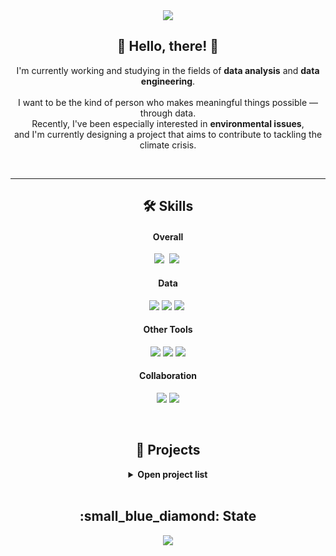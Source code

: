 <!-- 헤더 배너 -->
<div align="center">
  <img src="https://capsule-render.vercel.app/api?type=wave&&color=0:1B3C53,25:456882,55:D2C1B6,100:F9F3EF&height=200&text=lom-sup's%20GitHub&fontColor=32363D&fontSize=60&desc=Pushing%20boundaries%20with%20data%20and%20insight&descAlign=74&descAlignY=71" />
</div>

<!-- 인사 & 소개 -->
<h2 align="center">👋 Hello, there! 👋</h2>
<p align="center">
I'm currently working and studying in the fields of <strong>data analysis</strong> and <strong>data engineering</strong>.<br><br/>
I want to be the kind of person who makes meaningful things possible — through data.<br/>
Recently, I've been especially interested in <strong>environmental issues</strong>,<br/>
and I'm currently designing a project that aims to contribute to tackling the climate crisis.
</p>

<br/>
<hr/>


<!-- 언어 및 도구 섹션 -->
<h2 align="center">🛠️ Skills</h2>

<h4 align="center">Overall</h4>
<p align = "center">
  <img src="https://img.shields.io/badge/python-%233776AB.svg?&style=flat-square&logo=python&logoColor=white" /></a>&nbsp
  <img src="https://img.shields.io/badge/sql-%230066CC.svg?&style=flat-square&logo=sqlite&logoColor=white" /></a>&nbsp

</p>

<h4 align="center">Data</h4>
<p align = "center">
  <!-- 데이터 -->
  <img src="https://img.shields.io/badge/apache%20airflow-%23017CEE.svg?&style=flat-square&logo=apache%20airflow&logoColor=white" />
  <img src="https://img.shields.io/badge/apache%20spark-%23E25A1C.svg?&style=flat-square&logo=apache%20spark&logoColor=white" />
  <img src="https://img.shields.io/badge/rstudio-%2375AADB.svg?&style=flat-square&logo=rstudio&logoColor=black" /></a>&nbsp
  <br/>
</p>

<h4 align="center">Other Tools</h4>
<p align = "center">
  <!-- 다른 툴 & 시각화 -->
  <img src="https://img.shields.io/badge/amazon%20aws-%23232F3E.svg?&style=flat-square&logo=amazon%20aws&logoColor=white" />
  <img src="https://img.shields.io/badge/apachesuperset-%20A6C9.svg?&style=flat-square&logo=apachesuperset&logoColor=white" />
  <img src="https://img.shields.io/badge/docker-%232496ED.svg?&style=flat-square&logo=docker&logoColor=white" />
  <br/>
</p>

<h4 align="center">Collaboration</h4>
<p align = "center">
  <!-- 협업 -->
  <img src="https://img.shields.io/badge/github-%23181717.svg?&style=flat-square&logo=github&logoColor=white" />
  <img src="https://img.shields.io/badge/slack-%234A154B.svg?&style=flat-square&logo=slack&logoColor=white" />
</p>

</br>
</hr>

<!-- 프로젝트 일람 -->
<h2 align="center">📂 Projects</h2>

<details>
  <summary align="center"><strong>Open project list</strong></summary>
  <br/>

  <ul>
    <li>
      <a href="https://github.com/lom-sup/kospi200_forecasting_lstm_fail"><strong>Kospi 200 예측 with Tensorflow (Drop⛔)</strong></a><br/>
      LSTM 기반 시계열 모델을 활용한 Kospi 200 예측 모델 구축. Dimension 오류와 시간 부족으로 중단 후 학습 회고 진행.
    </li>
    <br/>
    <li>
      <a href="https://github.com/lom-sup/samsung-stock-forcasting"><strong>삼성 주가 예측 with PyTorch (Done✨)</strong></a><br/>
      S&P500, 환율 등 경제 지표를 활용한 삼성전자 주가 예측 회귀 모델 구축(With Pytorch).
    </li>
    <br/>
    <li>
      <a href="https://github.com/lom-sup/web_crawling_Team2"><strong>레시피 추천 및 영양정보 시각화 (Done✨)</strong></a><br/>
      웹 크롤링 데이터를 기반으로 재료 맞춤형 레시피 추천 + 영양성분 시각화 서비스 구현.
    </li>
    <br/>
    <li>
      <a href="https://github.com/lom-sup/book_bestseller"><strong>2024 한국 도서시장 분석 (Done✨)</strong></a><br/>
      주요 서점의 월간 베스트셀러 데이터를 수집하여 독서 트렌드 분석 및 대시보드 구성.
    </li>
    <br/>
    <li>
      <a href="https://github.com/lom-sup/performance_airflow"><strong>2024 한국 공연시장 분석 (Done✨)</strong></a><br/>
      KOPIS API 데이터를 기반으로 Airflow 파이프라인 구축 및 공연 트렌드 분석 시각화.
    </li>
    <br/>
    <li>
      <a href="https://github.com/lom-sup/M7-stock-forecast"><strong>뉴스/FOMC 감성 분석 기반 M7 주가 예측 (Done✨)</strong></a><br/>
      경제 뉴스 및 FOMC 발언 감성 분석을 통한 M7 주가 예측모델 비교-개발 및 시각화.
    </li>
    <br/>
    <li>
      <strong>2000s 회귀를 위한 환경 데이터 분석 (Ongoing🔹)</strong><br/>
      기후 지표와 정책 시뮬레이션을 통해 이상적인 탄소 감축 시나리오 분석 중.
    </li>
  </ul>
</details>

<br>

<h2 align = "center"> :small_blue_diamond: State</h2>
<div align="center">
  <a href="https://github.com/anuraghazra/github-readme-stats">
    <img src="https://github-readme-stats.vercel.app/api/top-langs/?username=lom-sup&exclude_repo=test_403&layout=compact" />
  </a>
</div>
  



<!--
hide=jupyter%20notebook
32363D
222222
393E46
EEEEE
677180


<br/><br/>

<div align="center">
  <a href="https://github.com/anuraghazra/github-readme-stats">
    <img src="https://github-readme-stats.vercel.app/api/top-langs/?username=lom-sup&exclude_repo=test_403&layout=compact" />
  </a>
</div>

-->
